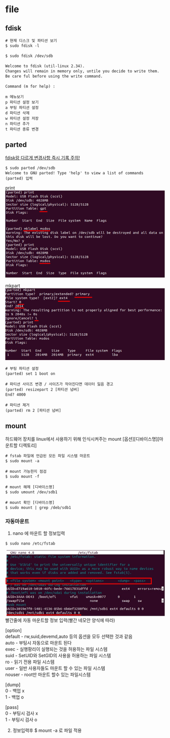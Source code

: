 
# file
    
## fdisk   
```
# 현재 디스크 및 파티션 보기
$ sudo fdisk -l

$ sudo fdisk /dev/sdb 

Welcome to fdisk (util-linux 2.34).
Changes will remain in memory only, untile you decide to write them.
Be care ful before using the write command.

Command (m for help) :

m 메뉴보기
p 파티션 설정 보기
a 부팅 파티션 설정
d 파티션 삭제
w 파티션 설정 저장
n 파티션 추가
t 파티션 종류 변경
```
    
## parted   
<u>fdisk랑 다르게 변경사항 즉시 기록 주의!</u>

```
$ sudo parted /dev/sdb
Welcome to GNU parted! Type 'help' to view a list of commands
(parted) 입력
```
print   
![parted](print.jpg)
    
mkpart    
![mkparted](mkpart.jpg)   
```
# 부팅 파티션 설정
(parted) set 1 boot on

# 파티션 사이즈 변경 / 사이즈가 작아진다면 데이터 잃음 경고
(parted) resizepart 2 [파티션 넘버]
End? 4000

# 파티션 제거
(parted) rm 2 [파티션 넘버]
```
   
## mount    
하드웨어 장치를 linux에서 사용하기 위해 인식시켜주는 
mount [옵션][디바이스명][마운트할 디렉토리]
```
# fstab 파일에 언급된 모든 파일 시스템 마운트
$ sudo mount -a 

# mount 가능한지 점검
$ sudo mount -f 

# mount 해제 [디바이스명]
$ sudo umount /dev/sdb1

# mount 확인 [디바이스명]
$ sudo mount | grep /deb/sdb1
```
### 자동마운트   

1. nano 에 마운트 할 정보입력
```
$ sudo nano /etc/fstab
```
![moutnano](mountnano.jpg)   
빨간줄에 자동 마운트할 정보 입력(빨간 네모안 양식에 따라)    
    
[option]                                                              
default - rw,suid,devemd,auto 등의 옵션을 모두 선택한 것과 같음   
auto - 부팅시 자동으로 마운트 된다                                    
exec - 실행팡리이 실행되는 것을 허용하는 파일 시스템   
suid - SetUID와 SetGID의 사용을 허용하는 파일 시스템   
ro - 읽기 전용 파일 시스템   
user - 일반 사용자들도 마운트 할 수 있는 파일 시스템    
nouser - root만 마운트 할수 있는 파일시스템   
    
      
[dump]   
0 - 백업 x    
1 - 백업 o   
   
[pass]   
0 - 부팅시 검사 x   
1 - 부팅시 검사 o   
   
   
2. 정보입력후 $ mount -a 로 파일 적용
